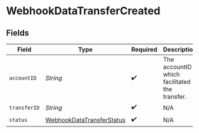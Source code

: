 # WebhookDataTransferCreated


## Fields

| Field                                                                             | Type                                                                              | Required                                                                          | Description                                                                       |
| --------------------------------------------------------------------------------- | --------------------------------------------------------------------------------- | --------------------------------------------------------------------------------- | --------------------------------------------------------------------------------- |
| `accountID`                                                                       | *String*                                                                          | :heavy_check_mark:                                                                | The accountID which facilitated the transfer.                                     |
| `transferID`                                                                      | *String*                                                                          | :heavy_check_mark:                                                                | N/A                                                                               |
| `status`                                                                          | [WebhookDataTransferStatus](../../models/components/WebhookDataTransferStatus.md) | :heavy_check_mark:                                                                | N/A                                                                               |